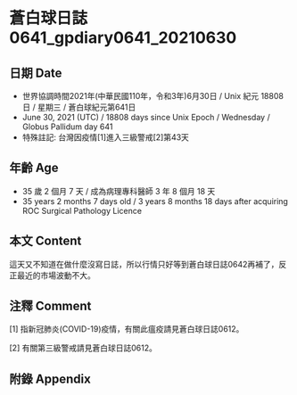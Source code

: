 [_metadata_:encoding]: - "utf-8"
[_metadata_:language]: - "zh-Hant-TW"
[_metadata_:fileformat]: - "markdown"
[_metadata_:MIME_type]: - "text/plain"
[_metadata_:markdown_version]: - "commonmark version 0.30"
[_metadata_:markdown_spec]: - "https://spec.commonmark.org/0.30/"

# 蒼白球日誌0641_gpdiary0641_20210630 #

## 日期 Date ##

* 世界協調時間2021年(中華民國110年，令和3年)6月30日 / Unix 紀元 18808 日 / 星期三 / 蒼白球紀元第641日
* June 30, 2021 (UTC) / 18808 days since Unix Epoch / Wednesday / Globus Pallidum day 641
* 特殊註記: 台灣因疫情[1]進入三級警戒[2]第43天

## 年齡 Age ##

* 35 歲 2 個月 7 天 / 成為病理專科醫師 3 年 8 個月 18 天
* 35 years 2 months 7 days old / 3 years 8 months 18 days after acquiring ROC Surgical Pathology Licence

## 本文 Content ##

這天又不知道在做什麼沒寫日誌，所以行情只好等到蒼白球日誌0642再補了，反正最近的市場波動不大。

## 注釋 Comment ##

[1] 指新冠肺炎(COVID-19)疫情，有關此瘟疫請見蒼白球日誌0612。

[2] 有關第三級警戒請見蒼白球日誌0612。

## 附錄 Appendix ##

